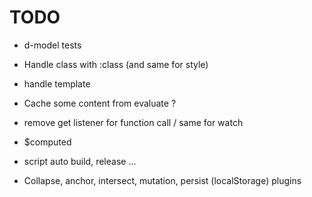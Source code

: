 # TODO

- d-model tests
- Handle class with :class (and same for style)
- handle template
- Cache some content from evaluate ?
- remove get listener for function call / same for watch
- $computed
- script auto build, release ...

- Collapse, anchor, intersect, mutation, persist (localStorage) plugins
